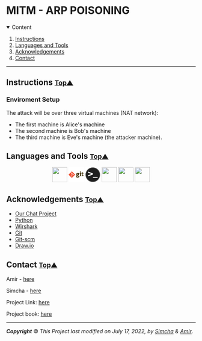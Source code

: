 # MITM - ARP POISONING

<a name="table_of_contents"></a>
<details open="open">
  <summary>Content</summary>
  <ol>
    <li><a href="#insturctions">Instructions</a></li>
    <li><a href="#languages_and_tools">Languages and Tools</a></li>
    <li><a href="#acknowledgements">Acknowledgements</a></li>
    <li><a href="#contact">Contact</a></li>
  </ol>
</details>

----------------

<a name="instructions"></a>
## Instructions <small>[Top▲](#instructions)</small>

### Enviroment Setup
The attack will be over three virtual machines (NAT network):
* The first machine is Alice's machine 
* The second machine is Bob's machine
* The third machine is Eve's machine (the attacker machine).




<a name="languages_and_tools"></a>
## Languages and Tools <small>[Top▲](#table_of_contents)</small>

 <div align="center">
 <code><img height="40" width="40" src="https://upload.wikimedia.org/wikipedia/commons/thumb/c/c3/Python-logo-notext.svg/1200px-Python-logo-notext.svg.png"></code>
 <code><img height="40" width="40" src="https://raw.githubusercontent.com/github/explore/80688e429a7d4ef2fca1e82350fe8e3517d3494d/topics/git/git.png"></code>
 <code><img height="40" width="40" src="https://raw.githubusercontent.com/github/explore/80688e429a7d4ef2fca1e82350fe8e3517d3494d/topics/terminal/terminal.png"></code>
 <code><img height="40" width="40" src="https://media.trustradius.com/product-logos/dT/3e/JWKABGMWXUZ3.PNG"></code>
 <code><img height="40" width="40" src="https://drawio-app.com/wp-content/uploads/2021/05/drawio_logo_RGB_symbol_large.png"></code>
 <code><img height="40" width="40" src="https://upload.wikimedia.org/wikipedia/commons/f/f5/Notepad_plus_plus.png"></code> 
 </div>


<a name="acknowledgements"></a>
## Acknowledgements <small>[Top▲](#table_of_contents)</small>
* [Our Chat Project](https://github.com/amirg00/Simple-Chat.git)
* [Python](https://www.python.org/)
* [Wirshark](https://he.wikipedia.org/wiki/Wireshark)
* [Git](https://git-scm.com/)
* [Git-scm](https://git-scm.com/book/en/v2/Getting-Started-Installing-Git)
* [Draw.io](https://drawio-app.com/)

<a name="contact"></a>
## Contact <small>[Top▲](#table_of_contents)</small>


Amir - [here](https://github.com/amirg00/)
 
Simcha - [here](https://github.com/SimchaTeich)

Project Link: [here](https://github.com/SimchaTeich/MITM.git)

Project book: [here](/task/323104562_324942077.pdf)
___

***Copyright*** © _This Project last modified on July 17, 2022, by [Simcha](https://github.com/SimchaTeich) & [Amir](https://github.com/amirg00/)_.
